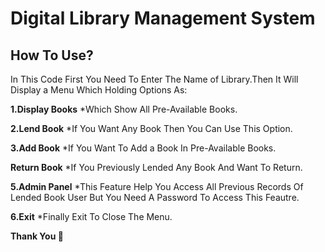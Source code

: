 # Digital Library Management System

## How To Use?

In This Code First You Need To Enter The Name of Library.Then It Will Display a Menu Which Holding Options As:

**1.Display Books**     *Which Show All Pre-Available Books.

**2.Lend Book**         *If You Want Any Book Then You Can Use This Option.

**3.Add Book**          *If You Want To Add a Book In Pre-Available Books.

**Return Book**         *If You Previously Lended Any Book And Want To Return.

**5.Admin Panel**       *This Feature Help You Access All Previous Records Of Lended Book User But You Need A Password To Access This Feautre.

**6.Exit**              *Finally Exit To Close The Menu.

<b> Thank You 👻  </b>  

